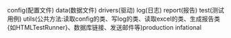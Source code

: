 config(配置文件)
data(数据文件)
drivers(驱动)
log(日志)
report(报告)
test(测试用例)
utils(公共方法:读取config的类、写log的类、读取excel的类、生成报告类{如HTMLTestRunner}、数据库链接、发送邮件等)production infational
